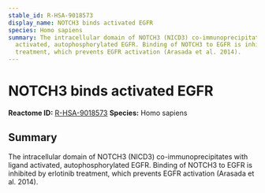 ```yaml
---
stable_id: R-HSA-9018573
display_name: NOTCH3 binds activated EGFR
species: Homo sapiens
summary: The intracellular domain of NOTCH3 (NICD3) co-immunoprecipitates with ligand
  activated, autophosphorylated EGFR. Binding of NOTCH3 to EGFR is inhibited by erlotinib
  treatment, which prevents EGFR activation (Arasada et al. 2014).
---
```


# NOTCH3 binds activated EGFR
**Reactome ID:** [R-HSA-9018573](https://reactome.org/content/detail/R-HSA-9018573)
**Species:** Homo sapiens

## Summary

The intracellular domain of NOTCH3 (NICD3) co-immunoprecipitates with ligand activated, autophosphorylated EGFR. Binding of NOTCH3 to EGFR is inhibited by erlotinib treatment, which prevents EGFR activation (Arasada et al. 2014).
